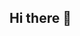 ## Hi there 👋

<!--
**flashUSDT-co/flashUSDT-co** is a ✨ _special_ ✨ repository because its `README.md` (this file) appears on your GitHub profile.

Here are some ideas to get you started:

# 🚀 FLASH USDT

**Official landing page & payment system for Flash Tether (USDT) and related software sales.**

Hosted on GitHub Pages | Developed by Diamond Holding UK

---

## 🔍 About

**Flash USDT** is a cutting-edge digital asset solution offering temporary and stealth-based USDT transactions. Users can purchase Flash USDT across three major networks (TRC20, BEP20, ERC20) with flexible validity periods and optional licensing software tools.

---

## 💼 Features

- Buy Flash USDT on:
  - TRC20
  - BEP20
  - ERC20
  - BTC
  - ETH
  - BNB
  - TRX

- Dynamic pricing based on:
  - Quantity (1,000 to 1,000,000 units)
  - Validity duration (3 months, 6 months, 1 year)

- Two payment options:
  - 🧠 **Automatic** via WalletConnect (MetaMask, Trust Wallet, etc.)
  - ✍️ **Manual** via direct transaction and TXID submission

- Flash USDT Features:
  1. Tradable and accepted on brokers.
  2. Transferable to most platforms (excluding centralized exchanges).
     - ⚠️ *Note: Centralized exchanges analyze contract source code. If time constraints exist, they may detect the flash nature of the token.*

---

## 🧩 Software Products

### Windows Software
- Flash USDT Generator + Controller
- License: 1 year
- 💰 Price: `2000 USDT`  
  - Software: `1500 USDT`
  - License: `500 USDT`

### Android Software
- Flash App + Wallet Integration
- License: 1 year
- 💰 Price: `2500 USDT`  
  - Software: `2000 USDT`
  - License: `500 USDT`

---

## 🛒 Pricing – Flash USDT

| Units     | 90 Days | 180 Days | 1 Year |
|-----------|---------|----------|--------|
| 1,000     | 150     | 180      | 200    |
| 10,000    | 1,200   | 1,600    | 1,900  |
| 100,000   | 10,000  | 16,000   | 19,000 |
| 1,000,000 | 90,000  | 170,000  | 195,000|

> Prices are in USDT and apply across TRC20, BEP20, and ERC20 networks.

### 🔥 Flash BTC

| Duration | Price (USDT) |
|----------|--------------|
| 1 Month  | 1,500        |
| 6 Months | 5,000        |
| 1 Year   | 12,000       |

---

## 📤 Manual Payment Addresses

| Coin/Network | Address |
|--------------|---------|
| USDT (TRC20), TRX | `TRjwvhLLXoLkSAYTraX2umLKH8q6g1rVyN` |
| USDT (BEP20), BNB | `0x122e7C96a42b723befF57B4b741463Ef03D3D826` |
| USDT (ERC20), ETH | `0x122e7C96a42b723befF57B4b741463Ef03D3D826` |
| BTC | `bc1qgtx2un978yn5st0jy4lzallzry4hmq9zrmjyh6` |

💡 After payment, submit your TXID and details through the website or API.

---

## 🧪 API Endpoints

### 🔹 TXID Verification

